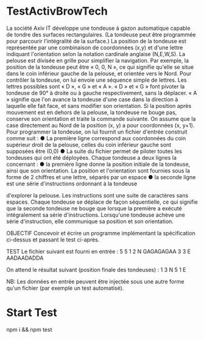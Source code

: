 # TestActivBrowTech

La société Axiv IT développe une tondeuse à gazon automatique capable de tondre
des surfaces rectangulaires.
(La tondeuse peut être programmée pour parcourir l'intégralité de la surface.)
La position de la tondeuse est représentée par une combinaison de coordonnées
(x,y) et d'une lettre indiquant l'orientation selon la notation cardinale anglaise
(N,E,W,S). La pelouse est divisée en grille pour simplifier la navigation.
Par exemple, la position de la tondeuse peut être « 0, 0, N », ce qui signifie qu'elle se
situe dans le coin inférieur gauche de la pelouse, et orientée vers le Nord.
Pour contrôler la tondeuse, on lui envoie une séquence simple de lettres. Les lettres
possibles sont « D », « G » et « A ». « D » et « G » font pivoter la tondeuse de 90° à
droite ou à gauche respectivement, sans la déplacer. « A » signifie que l'on avance la
tondeuse d'une case dans la direction à laquelle elle fait face, et sans modifier son
orientation.
Si la position après mouvement est en dehors de la pelouse, la tondeuse ne bouge
pas, conserve son orientation et traite la commande suivante.
On assume que la case directement au Nord de la position (x, y) a pour coordonnées
(x, y+1).
Pour programmer la tondeuse, on lui fournit un fichier d'entrée construit comme suit
:
● La première ligne correspond aux coordonnées du coin supérieur droit de la
pelouse, celles du coin inférieur gauche sont supposées être (0,0)
● La suite du fichier permet de piloter toutes les tondeuses qui ont été déployées.
Chaque tondeuse a deux lignes la concernant :
● la première ligne donne la position initiale de la tondeuse, ainsi que son
orientation. La position et l'orientation sont fournies sous la forme de 2
chiffres et une lettre, séparés par un espace
● la seconde ligne est une série d'instructions ordonnant à la tondeuse

d'explorer la pelouse. Les instructions sont une suite de caractères sans
espaces.
Chaque tondeuse se déplace de façon séquentielle, ce qui signifie que la seconde
tondeuse ne bouge que lorsque la première a exécuté intégralement sa série
d'instructions.
Lorsqu'une tondeuse achève une série d'instruction, elle communique sa position et
son orientation.

OBJECTIF
Concevoir et écrire un programme implémentant la spécification
ci-dessus et passant le test ci-après.

TEST
Le fichier suivant est fourni en entrée :
5 5
1 2 N
GAGAGAGAA
3 3 E
AADAADADDA

On attend le résultat suivant (position finale des tondeuses) :
1 3 N
5 1 E

NB: Les données en entrée peuvent être injectée sous une autre forme
qu'un fichier (par exemple un test automatisé).

# Start Test

npm i && npm test
